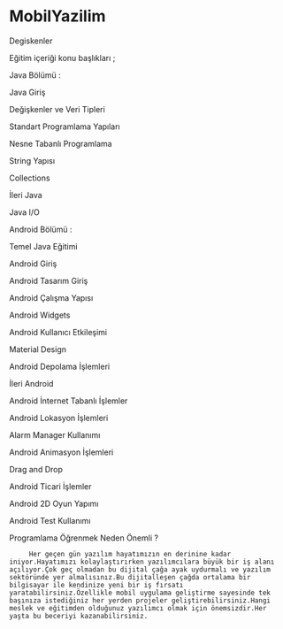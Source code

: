 # MobilYazilim
Degiskenler


Eğitim içeriği konu başlıkları ;

Java Bölümü : 

Java Giriş

Değişkenler ve Veri Tipleri

Standart Programlama Yapıları

Nesne Tabanlı Programlama

String Yapısı

Collections

İleri Java

Java I/O

Android Bölümü : 

Temel Java Eğitimi

Android Giriş

Android Tasarım Giriş

Android Çalışma Yapısı

Android Widgets

Android Kullanıcı Etkileşimi

Material Design

Android Depolama İşlemleri

İleri Android

Android İnternet Tabanlı İşlemler

Android Lokasyon İşlemleri

Alarm Manager Kullanımı

Android Animasyon İşlemleri

Drag and Drop

Android Ticari İşlemler

Android 2D Oyun Yapımı

Android Test Kullanımı

Programlama Öğrenmek Neden Önemli ?   

         Her geçen gün yazılım hayatımızın en derinine kadar iniyor.Hayatımızı kolaylaştırırken yazılımcılara büyük bir iş alanı açılıyor.Çok geç olmadan bu dijital çağa ayak uydurmalı ve yazılım sektöründe yer almalısınız.Bu dijitalleşen çağda ortalama bir bilgisayar ile kendinize yeni bir iş fırsatı yaratabilirsiniz.Özellikle mobil uygulama geliştirme sayesinde tek başınıza istediğiniz her yerden projeler geliştirebilirsiniz.Hangi meslek ve eğitimden olduğunuz yazılımcı olmak için önemsizdir.Her yaşta bu beceriyi kazanabilirsiniz.



